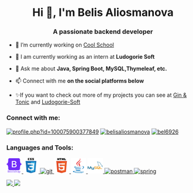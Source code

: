 <h1 align="center">Hi 👋, I'm Belis Aliosmanova</h1>
<h3 align="center">A passionate backend developer</h3>

- 🔭 I’m currently working on [Cool School](https://github.com/Gin-n-Tonicc/Cool-School)

- 🔭 I am currently working as an intern at **Ludogorie Soft**

- 💬 Ask me about **Java, Spring Boot, MySQL,Thymeleaf, etc.**

- 📫 Connect with me **on the social platforms below**
  
- ✨If you want to check out more of my projects you can see at [Gin & Tonic](https://github.com/Gin-n-Tonicc) and [Ludogorie-Soft]([https://github.com/Gin-n-Tonicc](https://github.com/Ludogorie-Soft))

<h3 align="left">Connect with me:</h3>
<p align="left">
<a href="https://fb.com/profile.php?id=100075900377849" target="blank"><img align="center" src="https://raw.githubusercontent.com/rahuldkjain/github-profile-readme-generator/master/src/images/icons/Social/facebook.svg" alt="profile.php?id=100075900377849" height="30" width="40" /></a>
<a href="https://instagram.com/belisaliosmanova" target="blank"><img align="center" src="https://raw.githubusercontent.com/rahuldkjain/github-profile-readme-generator/master/src/images/icons/Social/instagram.svg" alt="belisaliosmanova" height="30" width="40" /></a>
<a href="https://discord.gg/bel6926" target="blank"><img align="center" src="https://raw.githubusercontent.com/rahuldkjain/github-profile-readme-generator/master/src/images/icons/Social/discord.svg" alt="bel6926" height="30" width="40" /></a>
</p>

<h3 align="left">Languages and Tools:</h3>
<p align="left"> <a href="https://getbootstrap.com" target="_blank" rel="noreferrer"> <img src="https://raw.githubusercontent.com/devicons/devicon/master/icons/bootstrap/bootstrap-plain-wordmark.svg" alt="bootstrap" width="40" height="40"/> </a> <a href="https://www.w3schools.com/css/" target="_blank" rel="noreferrer"> <img src="https://raw.githubusercontent.com/devicons/devicon/master/icons/css3/css3-original-wordmark.svg" alt="css3" width="40" height="40"/> </a> <a href="https://git-scm.com/" target="_blank" rel="noreferrer"> <img src="https://www.vectorlogo.zone/logos/git-scm/git-scm-icon.svg" alt="git" width="40" height="40"/> </a> <a href="https://www.w3.org/html/" target="_blank" rel="noreferrer"> <img src="https://raw.githubusercontent.com/devicons/devicon/master/icons/html5/html5-original-wordmark.svg" alt="html5" width="40" height="40"/> </a> <a href="https://www.java.com" target="_blank" rel="noreferrer"> <img src="https://raw.githubusercontent.com/devicons/devicon/master/icons/java/java-original.svg" alt="java" width="40" height="40"/> </a> <a href="https://www.mysql.com/" target="_blank" rel="noreferrer"> <img src="https://raw.githubusercontent.com/devicons/devicon/master/icons/mysql/mysql-original-wordmark.svg" alt="mysql" width="40" height="40"/> </a> <a href="https://postman.com" target="_blank" rel="noreferrer"> <img src="https://www.vectorlogo.zone/logos/getpostman/getpostman-icon.svg" alt="postman" width="40" height="40"/> </a> <a href="https://spring.io/" target="_blank" rel="noreferrer"> <img src="https://www.vectorlogo.zone/logos/springio/springio-icon.svg" alt="spring" width="40" height="40"/> </a> </p>

<a href="https://github.com/belisaliosmanova">
  <img height="160em" src="https://github-readme-stats-eight-theta.vercel.app/api?username=belisaliosmanova&show_icons=true&theme=cobalt&include_all_commits=true&count_private=true"/>
  <img height="160em" src="https://github-readme-stats-eight-theta.vercel.app/api/top-langs/?username=belisaliosmanova&layout=compact&langs_count=8&theme=cobalt&count_private=true"/>
</a>


